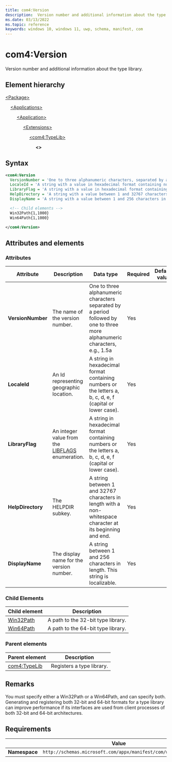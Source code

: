 ```yaml
---
title: com4:Version
description:  Version number and additional information about the type library. (com4:Version)
ms.date: 03/13/2022
ms.topic: reference
keywords: windows 10, windows 11, uwp, schema, manifest, com
---
```


# com4:Version

Version number and additional information about the type library.

## Element hierarchy

[\<Package\>](element-package.md)

&nbsp;&nbsp;&nbsp;&nbsp;[\<Applications\>](element-applications.md)

&nbsp;&nbsp;&nbsp;&nbsp; &nbsp;&nbsp;&nbsp;&nbsp;[\<Application\>](element-application.md)

&nbsp;&nbsp;&nbsp;&nbsp; &nbsp;&nbsp;&nbsp;&nbsp; &nbsp;&nbsp;&nbsp;&nbsp;[\<Extensions\>](element-1-extensions.md)

&nbsp;&nbsp;&nbsp;&nbsp; &nbsp;&nbsp;&nbsp;&nbsp; &nbsp;&nbsp;&nbsp;&nbsp; &nbsp;&nbsp;&nbsp;&nbsp;[\<com4:TypeLib\>](element-com4-typelib.md)

&nbsp;&nbsp;&nbsp;&nbsp; &nbsp;&nbsp;&nbsp;&nbsp; &nbsp;&nbsp;&nbsp;&nbsp; &nbsp;&nbsp;&nbsp;&nbsp; &nbsp;&nbsp;&nbsp;&nbsp;**\<\>**

## Syntax

```xml
<com4:Version
  VersionNumber = 'One to three alphanumeric characters, separated by a period, followed by one to three more alphanumeric characters (for example, 1.5a).'
  LocaleId = 'A string with a value in hexadecimal format containing numbers or the letters a, b, c, d, e, or f (capital or lower case).'.
  LibraryFlag = 'A string with a value in hexadecimal format containing numbers or the letters a, b, c, d, e, or f (capital or lower case).'
  HelpDirectory = 'A string with a value between 1 and 32767 characters in length with a non-whitespace character at its beginning and end.'
  DisplayName = 'A string with a value between 1 and 256 characters in length. This string is localizable.' >

  <!-- Child elements -->
  Win32Path{1,1000}
  Win64Path{1,1000}

</com4:Version>
```

## Attributes and elements

### Attributes

| Attribute | Description | Data type | Required | Default value |
|-|-|-|-|-|
| **VersionNumber** | The name of the version number. | One to three alphanumeric characters separated by a period followed by one to three more alphanumeric characters, e.g., 1.5a| Yes |  |
| **LocaleId** | An Id representing geographic location. | A string in hexadecimal format containing numbers or the letters a, b, c, d, e, f (capital or lower case).| Yes |  |
| **LibraryFlag** | An integer value from the [LIBFLAGS](/windows/win32/api/oaidl/ne-oaidl-libflags) enumeration. | A string in hexadecimal format containing numbers or the letters a, b, c, d, e, f (capital or lower case).| Yes |  |
| **HelpDirectory** | The HELPDIR subkey. | A string between 1 and 32767 characters in length with a non-whitespace character at its beginning and end.| Yes |  |
| **DisplayName** | The display name for the version number. | A string between 1 and 256 characters in length. This string is localizable.| Yes |  |

### Child Elements

| Child element | Description |
|-|-|
| [Win32Path](element-com4-win32path.md) | A path to the 32-bit type library. |
| [Win64Path](element-com4-win64path.md) | A path to the 64-bit type library. |

### Parent elements

| Parent element | Description |
|-|-|
| [com4:TypeLib](element-com4-typelib.md) | Registers a type library. |

## Remarks

You must specify either a Win32Path or a Win64Path, and can specify both. Generating and registering both 32-bit and 64-bit formats for a type library can improve performance if its interfaces are used from client processes of both 32-bit and 64-bit architectures.

## Requirements

|   | Value  |
|--|--|
| **Namespace** | `http://schemas.microsoft.com/appx/manifest/com/windows10/4` |
